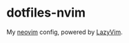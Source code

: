 # dotfiles-nvim

My [neovim](https://neovim.io/) config, powered by
[LazyVim](https://github.com/LazyVim/LazyVim).
